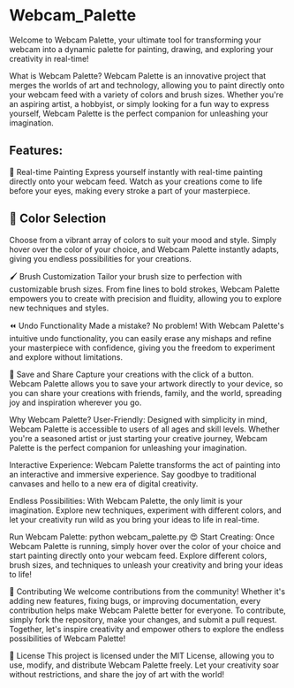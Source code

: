# Webcam_Palette
Welcome to Webcam Palette, your ultimate tool for transforming your webcam into a dynamic palette for painting, drawing, and exploring your creativity in real-time!

What is Webcam Palette?
Webcam Palette is an innovative project that merges the worlds of art and technology, allowing you to paint directly onto your webcam feed with a variety of colors and brush sizes. Whether you're an aspiring artist, a hobbyist, or simply looking for a fun way to express yourself, Webcam Palette is the perfect companion for unleashing your imagination.

## Features:
🎨 Real-time Painting
Express yourself instantly with real-time painting directly onto your webcam feed. Watch as your creations come to life before your eyes, making every stroke a part of your masterpiece.

## 🌈 Color Selection
Choose from a vibrant array of colors to suit your mood and style. Simply hover over the color of your choice, and Webcam Palette instantly adapts, giving you endless possibilities for your creations.

🖌️ Brush Customization
Tailor your brush size to perfection with customizable brush sizes. From fine lines to bold strokes, Webcam Palette empowers you to create with precision and fluidity, allowing you to explore new techniques and styles.

⏪ Undo Functionality
Made a mistake? No problem! With Webcam Palette's intuitive undo functionality, you can easily erase any mishaps and refine your masterpiece with confidence, giving you the freedom to experiment and explore without limitations.

💾 Save and Share
Capture your creations with the click of a button. Webcam Palette allows you to save your artwork directly to your device, so you can share your creations with friends, family, and the world, spreading joy and inspiration wherever you go.

Why Webcam Palette?
User-Friendly: Designed with simplicity in mind, Webcam Palette is accessible to users of all ages and skill levels. Whether you're a seasoned artist or just starting your creative journey, Webcam Palette is the perfect companion for unleashing your imagination.

Interactive Experience: Webcam Palette transforms the act of painting into an interactive and immersive experience. Say goodbye to traditional canvases and hello to a new era of digital creativity.

Endless Possibilities: With Webcam Palette, the only limit is your imagination. Explore new techniques, experiment with different colors, and let your creativity run wild as you bring your ideas to life in real-time.

Run Webcam Palette:
python webcam_palette.py
😍 Start Creating:
Once Webcam Palette is running, simply hover over the color of your choice and start painting directly onto your webcam feed. Explore different colors, brush sizes, and techniques to unleash your creativity and bring your ideas to life!

🌟 Contributing
We welcome contributions from the community! Whether it's adding new features, fixing bugs, or improving documentation, every contribution helps make Webcam Palette better for everyone. To contribute, simply fork the repository, make your changes, and submit a pull request. Together, let's inspire creativity and empower others to explore the endless possibilities of Webcam Palette!

📄 License
This project is licensed under the MIT License, allowing you to use, modify, and distribute Webcam Palette freely. Let your creativity soar without restrictions, and share the joy of art with the world!
